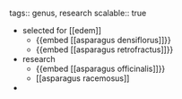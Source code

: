 tags:: genus, research
scalable:: true

- selected for [[edem]]
	- {{embed [[asparagus densiflorus]]}}
	- {{embed [[asparagus retrofractus]]}}
- research
	- {{embed [[asparagus officinalis]]}}
	- [[asparagus racemosus]]
-